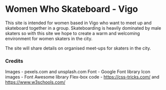 # Women Who Skateboard - Vigo

This site is intended for women based in Vigo who want to meet up and skateboard together in a group.
Skateboarding is heavily dominated by male skaters so with this site we hope to create a warm and welcoming environment for women skaters in the city.

The site will share details on organised meet-ups for skaters in the city.

### Credits

Images - pexels.com and unsplash.com
Font - Google Font library
Icon images - Font Awesome library
Flex-box code - https://css-tricks.com/ and https://www.w3schools.com/
